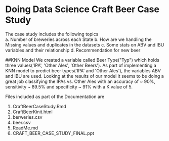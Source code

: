 # Doing Data Science Craft Beer Case Study  

The case study includes the following topics  
  a. Number of breweries across each State 
  b. How are we handling the Missing values and duplicates in the datasets
  c. Some stats on ABV and IBU variables and their relationship
  d. Recommendation for new beer

##KNN Model
We created a variable called Beer Type("Typ") which holds three values('IPA', 'Other Ales', 'Other Beers').
As part of implementing a KNN model to predict beer types('IPA' and 'Other Ales'), the variables ABV and IBU are used.
Looking at the results of our model it seems to be doing a great job classifying the IPAs vs. Other Ales with an accuracy of ~ 90%, sensitivity ~ 89.5% and specificity ~ 91% with a K value of 5. 

Files included as part of the Documentation are  

1. CraftBeerCaseStudy.Rmd  
2. CraftBeerKinit.html  
3. berweries.csv  
4. beer.csv  
5. ReadMe.md  
6. CRAFT_BEER_CASE_STUDY_FINAL.ppt  

